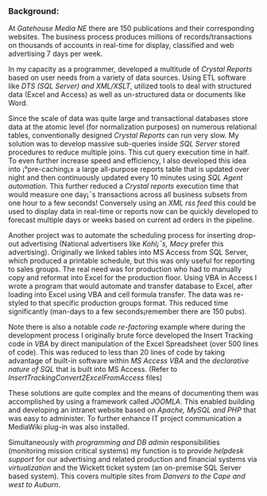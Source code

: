 

### Background:

At _Gatehouse Media NE_ there are 150 publications and their corresponding websites. The business process produces millions of records/transactions on thousands of accounts in real-time for display, classified and web advertising 7 days per week. 

In my capacity as a programmer, developed a multitude of _Crystal Reports_ based on user needs from a variety of data sources. Using ETL software like _DTS (SQL Server) and XML/XSLT_, utilized tools to deal with structured data (Excel and Access) as well as un-structured  data or documents like Word.

Since the scale of data was quite large and transactional databases store data at the atomic level (for normalization purposes) on numerous relational tables, conventionally designed _Crystal Reports_ can run very slow.  My solution was to develop massive sub-queries inside _SQL Server_ stored procedures to reduce multiple joins. This cut query execution time in half.  To even further increase speed and efficiency, I also developed this idea into ¡°pre-caching¡± a large all-purpose reports table that is updated over night and then continuously updated every 10 minutes using _SQL Agent automation_. This further reduced a _Crystal reports_ execution time that would measure one day¡¯s transactions across all business subsets from one hour to a few seconds! Conversely using an  _XML rss feed_ this could be used to display data  in real-time or reports now can be quickly developed to forecast multiple days or weeks based on current ad orders in the pipeline. 

Another project was to automate the scheduling process for inserting drop-out advertising
(National advertisers like _Kohl¡¯s, Macy_ prefer this advertising). Originally we linked tables into MS Access from SQL Server, which produced a printable schedule, but this was only useful for reporting to sales groups. The real need was for production who had to manually copy and reformat into Excel for the production floor. Using VBA in Access  I wrote a program that would automate and transfer database to Excel, after loading into Excel using VBA and cell formula transfer. The data was re-styled to that specific production groups format. This reduced time significantly (man-days to a few seconds¡­remember there are 150 pubs).

Note there is also a notable _code re-factoring_ example where during the development process I originally brute force developed the Insert Tracking code in _VBA_ by direct manipulation of the Excel Spreadsheet (over 500 lines of code). This was reduced to less than 20 lines of code by taking advantage of built-in software within _MS Access VBA_ and the _declarative nature of SQL_ that is built into MS Access. (Refer to *_InsertTrackingConvert2ExcelFromAccess_* files)


These solutions are quite complex and the means of documenting them was accomplished by using a framework called _JOOMLA_. This enabled building and developing an intranet website based on _Apache, MySQL and PHP_ that was easy to administer. To further enhance IT project communication a MediaWiki plug-in was also installed.

Simultaneously with _programming and DB admin_ responsibilities (monitoring mission critical systems) my function is to provide _helpdesk support_ for our advertising and related production and financial systems via _virtualization_ and the Wickett ticket system (an on-premise SQL Server based system). This covers multiple sites from _Danvers to the Cape and west to Auburn_.
